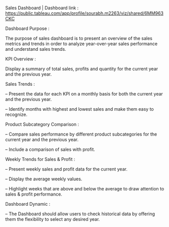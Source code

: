 Sales Dashboard | Dashboard link : https://public.tableau.com/app/profile/sourabh.m2263/viz/shared/6MM963CKC

Dashboard Purpose :

The purpose of sales dashboard is to present an overview of the sales metrics and trends in order to analyze year-over-year sales performance and understand sales trends.

KPI Overview :

Display a summary of total sales, profits and quantity for the current year and the previous year.

Sales Trends :

 – Present the data for each KPI on a monthly basis for both the current year and the previous year.
 
 – Identify months with highest and lowest sales and make them easy to recognize.
 
Product Subcategory Comparison :

 – Compare sales performance by different product subcategories for the current year and the previous year.
 
 – Include a comparison of sales with profit.
 
Weekly Trends for Sales & Profit :

 – Present weekly sales and profit data for the current year.
 
 – Display the average weekly values.
 
 – Highlight weeks that are above and below the average to draw attention to sales & profit performance.

 
Dashboard Dynamic :

 – The Dashboard should allow users to check historical data by offering them the flexibility to select any desired year.
